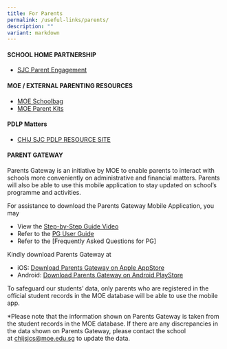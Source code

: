 ```yaml
---
title: For Parents
permalink: /useful-links/parents/
description: ""
variant: markdown
---
```

#### **SCHOOL HOME PARTNERSHIP**
* [SJC Parent Engagement ](https://sites.google.com/moe.edu.sg/parent-engagement-program/home?authuser=0)

#### **MOE / EXTERNAL PARENTING RESOURCES**
* [MOE Schoolbag](https://www.schoolbag.edu.sg/)
* [MOE Parent Kits](https://www.moe.gov.sg/parentkit)

#### **PDLP Matters**

* [CHIJ SJC PDLP RESOURCE SITE](https://sites.google.com/moe.edu.sg/chijsjcpdlp/home)

#### **PARENT GATEWAY**
Parents Gateway is an initiative by MOE to enable parents to interact with schools more conveniently on administrative and financial matters. Parents will also be able to use this mobile application to stay updated on school’s programme and activities.

For assistance to download the Parents Gateway Mobile Application, you may
* View the [Step-by-Step Guide Video](https://www.youtube.com/watch?v=tW9jwyuovOo&feature=youtu.be)
* Refer to the [PG User Guide](/files/Useful%20Links/Parents/Parents%20Gateway/User%20Guide%20for%20Parents.pdf)
* Refer to the [Frequently Asked Questions for PG]

Kindly download Parents Gateway at 
* iOS: [Download Parents Gateway on Apple AppStore](https://itunes.apple.com/sg/app/parents-gateway/id1267198708?mt=8)
* Android: [Download Parents Gateway on Android PlayStore](https://play.google.com/store/apps/details?id=com.moe.pgp&hl=en_SG)

To safeguard our students’ data, only parents who are registered in the official student records in the MOE database will be able to use the mobile app. 

*Please note that the information shown on Parents Gateway is taken from the student records in the MOE database. If there are any discrepancies in the data shown on Parents Gateway, please contact the school at [chijsjcs@moe.edu.sg](mailto:chijsjcs@moe.edu.sg) to update the data.